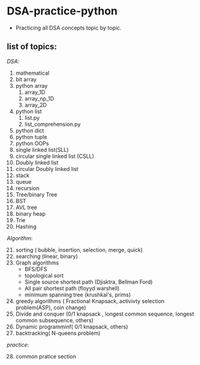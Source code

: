 # DSA-practice-python

- Practicing all DSA concepts topic by topic.

## **list of topics**:

_DSA_:

1. mathematical
2. bit array
3. python array
   1. array_1D
   2. array_np_1D
   3. array_2D
4. python list
   1. list.py
   2. list_comprehension.py
5. python dict
6. python tuple
7. python OOPs
8. single linked list(SLL)
9. circular single linked list (CSLL)
10. Doubly linked list
11. circular Doubly linked list
12. stack
13. queue
14. recursion
15. Tree/binary Tree
16. BST
17. AVL tree
18. binary heap
19. Trie
20. Hashing

_Algorithm_:

21. sorting ( bubble, insertion, selection, merge, quick)
22. searching (linear, binary)
23. Graph algorithms
    - BFS/DFS
    - topological sort
    - Single source shortest path (Djisktra, Bellman Ford)
    - All pair shortest path (floyyd warshell)
    - minimum spanning tree (krushkal's, prims)
24. greedy algorithms ( Fractional Knapsack, activivty selection problem(ASP), coin change)
25. Divide and conquer (0/1 knapsack , longest common sequence, longest common subsequence, others)
26. Dynamic programminf( 0/1 knapsack, others)
27. backtracking( N-queens problem)

_practice_:

28. common pratice section
